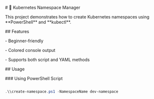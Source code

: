 \# 🚀 Kubernetes Namespace Manager



This project demonstrates how to create Kubernetes namespaces using \*\*PowerShell\*\* and \*\*kubectl\*\*.



\## Features

\- Beginner-friendly

\- Colored console output

\- Supports both script and YAML methods



\## Usage

\### Using PowerShell Script

```powershell

.\\create-namespace.ps1 -NamespaceName dev-namespace



